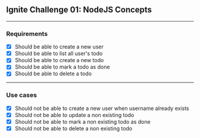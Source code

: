 ## Ignite Challenge 01: NodeJS Concepts

---

### Requirements
- [x] Should be able to create a new user
- [x] Should be able to list all user's todo
- [x] Should be able to create a new todo
- [x] Should be able to mark a todo as done
- [x] Should be able to delete a todo

---

### Use cases
- [x] Should not be able to create a new user when username already exists
- [x] Should not be able to update a non existing todo
- [x] Should not be able to mark a non existing todo as done
- [x] Should not be able to delete a non existing todo
